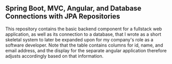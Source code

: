 ## Spring Boot, MVC, Angular, and Database Connections with JPA Repositories

This repository contains the basic backend component for a fullstack web application, as well as its connection to a database, that I wrote as a short skeletal system to later be expanded upon for my company's role as a software developer. Note that the table contains columns for id, name, and email address, and the display for the separate angular application therefore adjusts accordingly based on that information.
